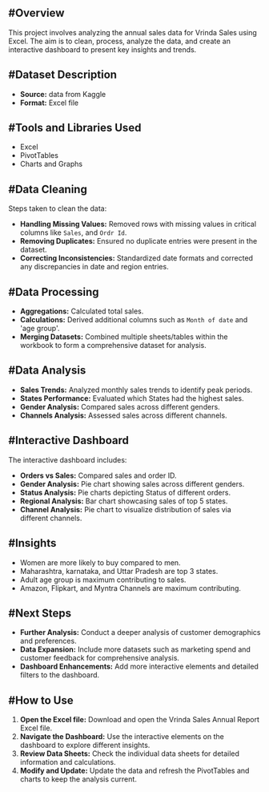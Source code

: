 

## #Overview
This project involves analyzing the annual sales data for Vrinda Sales using Excel. The aim is to clean, process, analyze the data, and create an interactive dashboard to present key insights and trends.

## #Dataset Description
- **Source:** data from Kaggle  
- **Format:** Excel file  

## #Tools and Libraries Used
- Excel  
- PivotTables  
- Charts and Graphs  

## #Data Cleaning
Steps taken to clean the data:  
- **Handling Missing Values:** Removed rows with missing values in critical columns like `Sales`, and `Ordr Id`.  
- **Removing Duplicates:** Ensured no duplicate entries were present in the dataset.  
- **Correcting Inconsistencies:** Standardized date formats and corrected any discrepancies in date and region entries.  

## #Data Processing
- **Aggregations:** Calculated total sales.  
- **Calculations:** Derived additional columns such as `Month of date` and 'age group'.  
- **Merging Datasets:** Combined multiple sheets/tables within the workbook to form a comprehensive dataset for analysis.  

## #Data Analysis
- **Sales Trends:** Analyzed monthly sales trends to identify peak periods.  
- **States Performance:** Evaluated which States had the highest sales.  
- **Gender Analysis:** Compared sales across different genders.  
- **Channels Analysis:** Assessed sales across different channels.    

## #Interactive Dashboard
The interactive dashboard includes:  
- **Orders vs Sales:** Compared sales and order ID.  
- **Gender Analysis:** Pie chart showing sales across different genders.  
- **Status Analysis:** Pie charts depicting Status of different orders.  
- **Regional Analysis:** Bar chart showcasing sales of top 5 states.  
- **Channel Analysis:** Pie chart to visualize distribution of sales via different channels.


## #Insights
- Women are more likely to buy compared to men.
- Maharashtra, karnataka, and Uttar Pradesh are top 3 states.
- Adult age group is maximum contributing to sales.
- Amazon, Flipkart, and Myntra Channels are maximum contributing.

  
## #Next Steps
- **Further Analysis:** Conduct a deeper analysis of customer demographics and preferences.  
- **Data Expansion:** Include more datasets such as marketing spend and customer feedback for comprehensive analysis.  
- **Dashboard Enhancements:** Add more interactive elements and detailed filters to the dashboard.  

## #How to Use
1. **Open the Excel file:** Download and open the Vrinda Sales Annual Report Excel file.  
2. **Navigate the Dashboard:** Use the interactive elements on the dashboard to explore different insights.  
3. **Review Data Sheets:** Check the individual data sheets for detailed information and calculations.  
4. **Modify and Update:** Update the data and refresh the PivotTables and charts to keep the analysis current.  
